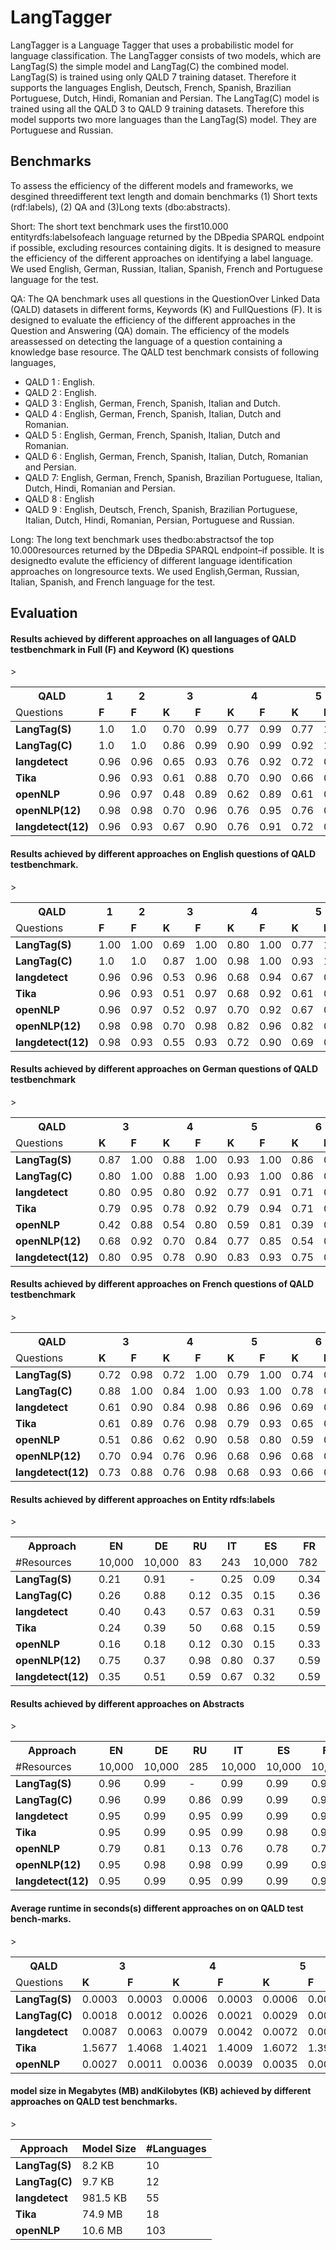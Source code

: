# LangTagger

LangTagger is a Language Tagger that uses a probabilistic model for language classification.
The LangTagger consists of two models, which are LangTag(S) the simple model and LangTag(C) the 
combined model. LangTag(S) is  trained using only QALD 7 training dataset. Therefore it supports
the languages English, Deutsch, French, Spanish, Brazilian Portuguese, Dutch, Hindi, Romanian 
and Persian. The LangTag(C) model is trained using all the QALD 3 to QALD 9 training datasets.
Therefore this model supports two more languages than the LangTag(S) model. They are Portuguese 
and Russian. 

## Benchmarks
To assess the efficiency of the different models and frameworks, we desgined threedifferent text length and domain 
benchmarks (1) Short texts (rdf:labels), (2) QA and (3)Long texts (dbo:abstracts).

Short: The short text benchmark uses the first10.000 entityrdfs:labelsofeach language returned 
by the DBpedia SPARQL endpoint if possible, excluding resources containing digits. It is designed
to measure the efficiency of the different approaches on identifying a label language. We used English,
German, Russian, Italian, Spanish, French and Portuguese language for the test. 

QA: The  QA  benchmark  uses  all  questions  in  the  QuestionOver Linked Data 
(QALD) datasets in different forms, Keywords (K) and FullQuestions (F). It is designed to evaluate 
the efficiency of the different approaches in the Question and Answering (QA) domain. The efficiency 
of the models areassessed on detecting the language of a question containing a knowledge base resource.
The QALD test benchmark consists of following languages, 

* QALD 1 : English.
* QALD 2 : English.
* QALD 3 : English, German, French, Spanish, Italian and Dutch.
* QALD 4 : English, German, French, Spanish,  Italian, Dutch and Romanian.
* QALD 5 : English, German, French, Spanish, Italian, Dutch and Romanian.
* QALD 6 : English, German, French, Spanish, Italian, Dutch, Romanian and Persian.
* QALD 7: English, German, French, Spanish, Brazilian Portuguese, Italian, Dutch, Hindi, Romanian and Persian.
* QALD 8 : English
* QALD 9 : English, Deutsch, French, Spanish, Brazilian Portuguese, Italian, Dutch, Hindi, Romanian, Persian, Portuguese and Russian.

Long: The  long  text  benchmark  uses  thedbo:abstractsof  the  top 10.000resources returned by the 
DBpedia SPARQL endpoint–if possible. It is designedto evalute the efficiency of different language 
identification approaches on longresource texts. We used English,German, Russian, Italian, Spanish,
and French language for the test. 

## Evaluation


#### Results  achieved  by  different  approaches  on  all  languages  of  QALD  testbenchmark in Full (F) and Keyword (K) questions
<table>
  <thead>
  <tr>
    <th>QALD</th>
    <th colspan="1">1</th>
    <th colspan="1">2</th>
    <th colspan="2">3</th>
    <th colspan="2">4</th>
    <th colspan="2">5</th>
    <th colspan="2">6</th>
    <th colspan="2">7</th>
    <th colspan="2">8</th>
    <th colspan="2">9</th>
  </tr>
  <tr >
    <td>Questions</td>
    <td ><b>F</b></td>
    <td ><b>F</b></td>
    <td ><b>K</b></td><td ><b>F</b></td>
    <td ><b>K</b></td><td ><b>F</b></td>
    <td ><b>K</b></td><td ><b>F</b></td>
    <td ><b>K</b></td><td ><b>F</b></td>
    <td ><b>K</b></td><td ><b>F</b></td>
    <td ><b>K</b></td><td ><b>F</b></td>
    <td ><b>K</b></td><td ><b>F</b></td>
   </tr>
  </thead>>
  <tbody>
  <tr>
	<td ><b>LangTag(S)</b></td>
	<td >1.0</td>
    <td >1.0</td>
    <td >0.70</td><td >0.99</td>
    <td >0.77</td><td >0.99</td>
    <td >0.77</td><td >1.00</td>
    <td >0.76</td><td >0.99</td>
    <td >0.67</td><td >0.98</td>
    <td >0.48</td><td >1.00</td>
    <td >0.70</td><td >0.97</td>
  </tr>
  <tr>
	<td ><b>LangTag(C)</b></td>
	<td >1.0</td>
    <td >1.0</td>
    <td >0.86</td><td >0.99</td>
    <td >0.90</td><td >0.99</td>
    <td >0.92</td><td >1.00</td>
    <td >0.81</td><td >0.99</td>
    <td >0.93</td><td >1.00</td>
    <td >0.70</td><td >1.00</td>
    <td >0.84</td><td >0.97</td>
  </tr>
  <tr>
	<td ><b>langdetect</b></td>
	<td >0.96</td>
    <td >0.96</td>
    <td >0.65</td><td >0.93</td>
    <td >0.76</td><td >0.92</td>
    <td >0.72</td><td >0.92</td>
    <td >0.68</td><td >0.91</td>
    <td >0.76</td><td >0.95</td>
    <td >0.51</td><td >1.00</td>
    <td >0.65</td><td >0.82</td>
  </tr>
  <tr>
	<td ><b>Tika</b></td>
	<td >0.96</td>
    <td >0.93</td>
    <td >0.61</td><td >0.88</td>
    <td >0.70</td><td >0.90</td>
    <td >0.66</td><td >0.91</td>
    <td >0.63</td><td >0.89</td>
    <td >0.72</td><td >0.91</td>
    <td >0.56</td><td >0.97</td>
    <td >0.61</td><td >0.80</td>
  </tr>
  <tr>
	<td ><b>openNLP</b></td>
	<td >0.96</td>
    <td >0.97</td>
    <td >0.48</td><td >0.89</td>
    <td >0.62</td><td >0.89</td>
    <td >0.61</td><td >0.85</td>
    <td >0.48</td><td >0.75</td>
    <td >0.62</td><td >0.90</td>
    <td >0.39</td><td >0.95</td>
    <td >0.41</td><td >0.73</td>
  </tr>
    <tr>
	<td ><b>openNLP(12)</b></td>
	<td >0.98</td>
    <td >0.98</td>
    <td >0.70</td><td >0.96</td>
    <td >0.76</td><td >0.95</td>
    <td >0.76</td><td >0.94</td>
    <td >0.75</td><td >0.93</td>
    <td >0.83</td><td >0.97</td>
    <td >0.56</td><td >1.00</td>
    <td >0.81</td><td >0.95</td>
  </tr>
    
   <tr>
	<td ><b>langdetect(12)</b></td>
	<td >0.96</td>
    <td >0.93</td>
    <td >0.67</td><td >0.90</td>
    <td >0.76</td><td >0.91</td>
    <td >0.72</td><td >0.91</td>
    <td >0.69</td><td >0.89</td>
    <td >0.75</td><td >0.92</td>
    <td >0.58</td><td >1.00</td>
    <td >0.66</td><td >0.82</td>
  </tr>
  </tbody>
</table>



#### Results achieved by different approaches on English questions of QALD testbenchmark.
<table>
  <thead>
  <tr>
    <th>QALD</th>
    <th colspan="1">1</th>
    <th colspan="1">2</th>
    <th colspan="2">3</th>
    <th colspan="2">4</th>
    <th colspan="2">5</th>
    <th colspan="2">6</th>
    <th colspan="2">7</th>
    <th colspan="2">8</th>
    <th colspan="2">9</th>
  </tr>
  <tr >
    <td>Questions</td>
    <td ><b>F</b></td>
    <td ><b>F</b></td>
    <td ><b>K</b></td><td ><b>F</b></td>
    <td ><b>K</b></td><td ><b>F</b></td>
    <td ><b>K</b></td><td ><b>F</b></td>
    <td ><b>K</b></td><td ><b>F</b></td>
    <td ><b>K</b></td><td ><b>F</b></td>
    <td ><b>K</b></td><td ><b>F</b></td>
    <td ><b>K</b></td><td ><b>F</b></td>
   </tr>
  </thead>>
  <tbody>
  <tr>
	<td ><b>LangTag(S)</b></td>
	<td >1.00</td>
    <td >1.00</td>
    <td >0.69</td><td >1.00</td>
    <td >0.80</td><td >1.00</td>
    <td >0.77</td><td >1.00</td>
    <td >0.80</td><td >1.00</td>
    <td >0.60</td><td >1.00</td>
    <td >0.48</td><td >1.00</td>
    <td >0.72</td><td >1.00</td>
  </tr>
  <tr>
	<td ><b>LangTag(C)</b></td>
	<td >1.0</td>
    <td >1.0</td>
    <td >0.87</td><td >1.00</td>
    <td >0.98</td><td >1.00</td>
    <td >0.93</td><td >1.00</td>
    <td >0.83</td><td >1.00</td>
    <td >0.93</td><td >1.00</td>
    <td >0.70</td><td >1.00</td>
    <td >0.87</td><td >1.00</td>
  </tr>
  <tr>
	<td ><b>langdetect</b></td>
	<td >0.96</td>
    <td >0.96</td>
    <td >0.53</td><td >0.96</td>
    <td >0.68</td><td >0.94</td>
    <td >0.67</td><td >0.94</td>
    <td >0.70</td><td >0.95</td>
    <td >0.65</td><td >0.93</td>
    <td >0.51</td><td >1.00</td>
    <td >0.68</td><td >0.92</td>
  </tr>
  <tr>
	<td ><b>Tika</b></td>
	<td >0.96</td>
    <td >0.93</td>
    <td >0.51</td><td >0.97</td>
    <td >0.68</td><td >0.92</td>
    <td >0.61</td><td >0.91</td>
    <td >0.65</td><td >0.94</td>
    <td >0.67</td><td >0.96</td>
    <td >0.56</td><td >0.95</td>
    <td >0.64</td><td >0.93</td>
  </tr>
  <tr>
	<td ><b>openNLP</b></td>
	<td >0.96</td>
    <td >0.97</td>
    <td >0.52</td><td >0.97</td>
    <td >0.70</td><td >0.92</td>
    <td >0.67</td><td >0.91</td>
    <td >0.63</td><td >0.94</td>
    <td >0.62</td><td >0.96</td>
    <td >0.39</td><td >0.95</td>
    <td >0.58</td><td >0.93</td>
  </tr>
  <tr>
	<td ><b>openNLP(12)</b></td>
	<td >0.98</td>
    <td >0.98</td>
    <td >0.70</td><td >0.98</td>
    <td >0.82</td><td >0.96</td>
    <td >0.82</td><td >0.98</td>
    <td >0.83</td><td >0.98</td>
    <td >1.00</td><td >0.79</td>
    <td >1.00</td><td >0.56</td>
    <td >0.80</td><td >0.98</td>
  </tr>
   <tr>
	<td ><b>langdetect(12)</b></td>
	<td >0.98</td>
    <td >0.93</td>
    <td >0.55</td><td >0.93</td>
    <td >0.72</td><td >0.90</td>
    <td >0.69</td><td >0.98</td>
    <td >0.72</td><td >0.96</td>
    <td >0.74</td><td >0.88</td>
    <td >0.56</td><td >1.00</td>
    <td >0.66</td><td >0.93</td>
  </tr>
  </tbody>
</table>

#### Results achieved by different approaches on German questions of QALD testbenchmark

<table>
  <thead>
  <tr>
    <th>QALD</th>
    <th colspan="2">3</th>
    <th colspan="2">4</th>
    <th colspan="2">5</th>
    <th colspan="2">6</th>
    <th colspan="2">7</th>
    <th colspan="2">9</th>
  </tr>
  <tr >
    <td>Questions</td>
    <td ><b>K</b></td><td ><b>F</b></td>
    <td ><b>K</b></td><td ><b>F</b></td>
    <td ><b>K</b></td><td ><b>F</b></td>
    <td ><b>K</b></td><td ><b>F</b></td>
    <td ><b>K</b></td><td ><b>F</b></td>
    <td ><b>K</b></td><td ><b>F</b></td>
   </tr>
  </thead>>
  <tbody>
  <tr>
	<td ><b>LangTag(S)</b></td>
    <td >0.87</td><td >1.00</td>
    <td >0.88</td><td >1.00</td>
    <td >0.93</td><td >1.00</td>
    <td >0.86</td><td >0.99</td>
    <td >0.90</td><td >1.00</td>
    <td >0.88</td><td >1.00</td>
  </tr>
  <tr>
	<td ><b>LangTag(C)</b></td>
    <td >0.80</td><td >1.00</td>
    <td >0.88</td><td >1.00</td>
    <td >0.93</td><td >1.00</td>
    <td >0.86</td><td >0.99</td>
    <td >0.90</td><td >1.00</td>
    <td >0.88</td><td >1.00</td>
  </tr>
  <tr>
	<td ><b>langdetect</b></td>
    <td >0.80</td><td >0.95</td>
    <td >0.80</td><td >0.92</td>
    <td >0.77</td><td >0.91</td>
    <td >0.71</td><td >0.88</td>
    <td >0.74</td><td >0.95</td>
    <td >0.81</td><td >0.94</td>
  </tr>
  <tr>
	<td ><b>Tika</b></td>
    <td >0.79</td><td >0.95</td>
    <td >0.78</td><td >0.92</td>
    <td >0.79</td><td >0.94</td>
    <td >0.71</td><td >0.88</td>
    <td >0.69</td><td >0.95</td>
    <td >0.81</td><td >0.94</td>
  </tr>
  <tr>
	<td ><b>openNLP</b></td>
    <td >0.42</td><td >0.88</td>
    <td >0.54</td><td >0.80</td>
    <td >0.59</td><td >0.81</td>
    <td >0.39</td><td >0.74</td>
    <td >0.48</td><td >0.79</td>
    <td >0.48</td><td >0.82</td>
  </tr>
    <tr>
	<td ><b>openNLP(12)</b></td>
    <td >0.68</td><td >0.92</td>
    <td >0.70</td><td >0.84</td>
    <td >0.77</td><td >0.85</td>
    <td >0.54</td><td >0.80</td>
    <td >0.76</td><td >0.93</td>
    <td >0.72</td><td >0.92</td>
  </tr>
  <tr>
	<td ><b>langdetect(12)</b></td>
    <td >0.80</td><td >0.95</td>
    <td >0.78</td><td >0.90</td>
    <td >0.83</td><td >0.93</td>
    <td >0.75</td><td >0.85</td>
    <td >0.76</td><td >0.90</td>
    <td >0.81</td><td >0.94</td>
  </tr>
  </tbody>
</table>

#### Results achieved by different approaches on French questions of QALD testbenchmark

<table>
  <thead>
  <tr>
    <th>QALD</th>
    <th colspan="2">3</th>
    <th colspan="2">4</th>
    <th colspan="2">5</th>
    <th colspan="2">6</th>
    <th colspan="2">7</th>
    <th colspan="2">9</th>
  </tr>
  <tr >
    <td>Questions</td>
    <td ><b>K</b></td><td ><b>F</b></td>
    <td ><b>K</b></td><td ><b>F</b></td>
    <td ><b>K</b></td><td ><b>F</b></td>
    <td ><b>K</b></td><td ><b>F</b></td>
    <td ><b>K</b></td><td ><b>F</b></td>
    <td ><b>K</b></td><td ><b>F</b></td>
   </tr>
  </thead>>
  <tbody>
  <tr>
	<td ><b>LangTag(S)</b></td>
    <td >0.72</td><td >0.98</td>
    <td >0.72</td><td >1.00</td>
    <td >0.79</td><td >1.00</td>
    <td >0.74</td><td >0.99</td>
    <td >0.62</td><td >0.97</td>
    <td >0.66</td><td >0.99</td>
  </tr>
  <tr>
	<td ><b>LangTag(C)</b></td>
    <td >0.88</td><td >1.00</td>
    <td >0.84</td><td >1.00</td>
    <td >0.93</td><td >1.00</td>
    <td >0.78</td><td >0.99</td>
    <td >0.90</td><td >1.00</td>
    <td >0.80</td><td >0.99</td>
  </tr>
  <tr>
	<td ><b>langdetect</b></td>
    <td >0.61</td><td >0.90</td>
    <td >0.84</td><td >0.98</td>
    <td >0.86</td><td >0.96</td>
    <td >0.69</td><td >0.92</td>
    <td >0.88</td><td >1.00</td>
    <td >0.77</td><td >0.94</td>
  </tr>
  <tr>
	<td ><b>Tika</b></td>
    <td >0.61</td><td >0.89</td>
    <td >0.76</td><td >0.98</td>
    <td >0.79</td><td >0.93</td>
    <td >0.65</td><td >0.93</td>
    <td >0.79</td><td >1.00</td>
    <td >0.73</td><td >0.96</td>
  </tr>
  <tr>
	<td ><b>openNLP</b></td>
    <td >0.51</td><td >0.86</td>
    <td >0.62</td><td >0.90</td>
    <td >0.58</td><td >0.80</td>
    <td >0.59</td><td >0.82</td>
    <td >0.65</td><td >0.90</td>
    <td >0.62</td><td >0.82</td>
  </tr>
  <tr>
	<td ><b>openNLP(12)</b></td>
    <td >0.70</td><td >0.94</td>
    <td >0.76</td><td >0.96</td>
    <td >0.68</td><td >0.96</td>
    <td >0.68</td><td >0.90</td>
    <td >0.93</td><td >0.97</td>
    <td >0.78</td><td >0.91</td>
  </tr>
   <tr>
	<td ><b>langdetect(12)</b></td>
    <td >0.73</td><td >0.88</td>
    <td >0.76</td><td >0.98</td>
    <td >0.68</td><td >0.93</td>
    <td >0.66</td><td >0.91</td>
    <td >0.83</td><td >0.95</td>
    <td >0.76</td><td >0.92</td>
  </tr>
  </tbody>
</table>

#### Results achieved by different approaches on Entity rdfs:labels

<table>
  <thead>
  <tr>
    <th>Approach</th>
    <th colspan="1">EN</th>
    <th colspan="1">DE</th>
    <th colspan="1">RU</th>
    <th colspan="1">IT</th>
    <th colspan="1">ES</th>
    <th colspan="1">FR</th>
    <th colspan="1">PT</th>
    <th colspan="2">AVG</th>
  </tr>
  <tr >
    <td>#Resources</td>
    <td >10,000</td>
    <td >10,000</td>
    <td >83</td>
    <td >243</td>
    <td >10,000</td>
    <td >782</td>
    <td >227</td>
    <td >Accuracy</td><td >Runtime(s)</td>
   </tr>
  </thead>>
  <tbody>
  <tr>
	<td ><b>LangTag(S)</b></td>
    <td >0.21</td>
    <td >0.91</td>
    <td >-</td>
    <td >0.25</td>
    <td >0.09</td>
    <td >0.34</td>
    <td >0.36</td>
    <td >0.36</td><td >0.00162</td>
  </tr>
  <tr>
	<td ><b>LangTag(C)</b></td>
    <td >0.26</td>
    <td >0.88</td>
    <td >0.12</td>
    <td >0.35</td>
    <td >0.15</td>
    <td >0.36</td>
    <td >0.44</td>
    <td >0.34</td><td >0.00186</td>
  </tr>
  <tr>
	<td ><b>langdetect</b></td>
    <td >0.40</td>
    <td >0.43</td>
    <td >0.57</td>
    <td >0.63</td>
    <td >0.31</td>
    <td >0.59</td>
    <td >0.43</td>
    <td >0.48</td><td >0.01761</td>
  </tr>
  <tr>
	<td ><b>Tika</b></td>
    <td >0.24</td>
    <td >0.39</td>
    <td >50</td>
    <td >0.68</td>
    <td >0.15</td>
    <td >0.59</td>
    <td >0.35</td>
    <td >0.41</td><td >0.41428</td>
  </tr>
  <tr>
    <td ><b>openNLP</b></td>
    <td >0.16</td>
    <td >0.18</td>
    <td >0.12</td>
    <td >0.30</td>
    <td >0.15</td>
    <td >0.33</td>
    <td >0.25</td>
    <td >0.21</td><td >0.01125</td>
  </tr>
  <tr>
    <td ><b>openNLP(12)</b></td>
    <td >0.75</td>
    <td >0.37</td>
    <td >0.98</td>
    <td >0.80</td>
    <td >0.37</td>
    <td >0.59</td>
    <td >0.52</td>
    <td >0.62</td><td >0.05361</td>
  </tr>
   <tr>
    <td ><b>langdetect(12)</b></td>
    <td >0.35</td>
    <td >0.51</td>
    <td >0.59</td>
    <td >0.67</td>
    <td >0.32</td>
    <td >0.59</td>
    <td >0.43</td>
    <td >0.49</td><td >0.03611</td>
  </tr>
  </tbody>
</table>


#### Results achieved by different approaches on Abstracts

<table>
  <thead>
  <tr>
    <th>Approach</th>
    <th colspan="1">EN</th>
    <th colspan="1">DE</th>
    <th colspan="1">RU</th>
    <th colspan="1">IT</th>
    <th colspan="1">ES</th>
    <th colspan="1">FR</th>
    <th colspan="2">AVG</th>
  </tr>
  <tr >
    <td>#Resources</td>
    <td >10,000</td>
    <td >10,000</td>
    <td >285</td>
    <td >10,000</td>
    <td >10,000</td>
    <td >10,000</td>
    <td >Accuracy</td><td >Runtime(s)</td>
   </tr>
  </thead>>
  <tbody>
  <tr>
	<td ><b>LangTag(S)</b></td>
    <td >0.96</td>
    <td >0.99</td>
    <td >-</td>
    <td >0.99</td>
    <td >0.99</td>
    <td >0.99</td>
    <td >0.98</td><td >0.00267</td>
  </tr>
  <tr>
	<td ><b>LangTag(C)</b></td>
    <td >0.96</td>
    <td >0.99</td>
    <td >0.86</td>
    <td >0.99</td>
    <td >0.99</td>
    <td >0.99</td>
    <td >0.96</td><td >0.00287</td>
  </tr>
  <tr>
	<td ><b>langdetect</b></td>
    <td >0.95</td>
    <td >0.99</td>
    <td >0.95</td>
    <td >0.99</td>
    <td >0.99</td>
    <td >0.99</td>
    <td >0.97</td><td >0.01657</td>
  </tr>
  <tr>
	<td ><b>Tika</b></td>
    <td >0.95</td>
    <td >0.99</td>
    <td >0.95</td>
    <td >0.99</td>
    <td >0.98</td>
    <td >0.99</td>
    <td >0.97</td><td >0.43918</td>
  </tr>
  <tr>
    <td ><b>openNLP</b></td>
    <td >0.79</td>
    <td >0.81</td>
    <td >0.13</td>
    <td >0.76</td>
    <td >0.78</td>
    <td >0.71</td>
    <td >0.66</td><td >0.01427</td>
  </tr>
  <tr>
    <td ><b>openNLP(12)</b></td>
    <td >0.95</td>
    <td >0.98</td>
    <td >0.98</td>
    <td >0.99</td>
    <td >0.99</td>
    <td >0.99</td>
    <td >0.98</td><td >0.18625</td>
  </tr>
  <tr>
    <td ><b>langdetect(12)</b></td>
    <td >0.95</td>
    <td >0.99</td>
    <td >0.95</td>
    <td >0.99</td>
    <td >0.99</td>
    <td >0.99</td>
    <td >0.97</td><td >0.02183</td>
  </tr>
  </tbody>
</table>

#### Average runtime in seconds(s) different approaches on on QALD test bench-marks.


<table>
  <thead>
  <tr>
    <th>QALD</th>
    <th colspan="2">3</th>
    <th colspan="2">4</th>
    <th colspan="2">5</th>
    <th colspan="2">6</th>
    <th colspan="2">7</th>
    <th colspan="2">8</th>
    <th colspan="2">9</th>
  </tr>
  <tr >
    <td>Questions</td>
    <td ><b>K</b></td><td ><b>F</b></td>
    <td ><b>K</b></td><td ><b>F</b></td>
    <td ><b>K</b></td><td ><b>F</b></td>
    <td ><b>K</b></td><td ><b>F</b></td>
    <td ><b>K</b></td><td ><b>F</b></td>
    <td ><b>K</b></td><td ><b>F</b></td>
    <td ><b>K</b></td><td ><b>F</b></td>
   </tr>
  </thead>>
  <tbody>
  <tr>
	<td ><b>LangTag(S)</b></td>
    <td >0.0003</td><td >0.0003</td>
    <td >0.0006</td><td >0.0003</td>
    <td >0.0006</td><td >0.0003</td>
    <td >0.0002</td><td >0.0002</td>
    <td >0.0019</td><td >0.0004</td>
    <td >0.0041</td><td >0.0014</td>
    <td >0.0001</td><td >0.0002</td>
  </tr>
  <tr>
	<td ><b>LangTag(C)</b></td>
    <td >0.0018</td><td >0.0012</td>
    <td >0.0026</td><td >0.0021</td>
    <td >0.0029</td><td >0.0022</td>
    <td >0.0017</td><td >0.0011</td>
    <td >0.0036</td><td >0.0031</td>
    <td >0.0131</td><td >0.0120</td>
    <td >0.0017</td><td >0.0012</td>
  </tr>
  <tr>
	<td ><b>langdetect</b></td>
    <td >0.0087</td><td >0.0063</td>
    <td >0.0079</td><td >0.0042</td>
    <td >0.0072</td><td >0.0057</td>
    <td >0.0078</td><td >0.0054</td>
    <td >0.0082</td><td >0.0041</td>
    <td >0.0092</td><td >0.0021</td>
    <td >0.0075</td><td >0.0116</td>
  </tr>
  <tr>
	<td ><b>Tika</b></td>
    <td >1.5677</td><td >1.4068</td>
    <td >1.4021</td><td >1.4009</td>
    <td >1.6072</td><td >1.3928</td>
    <td >1.5981</td><td >1.3978</td>
    <td >1.4379</td><td >1.3955</td>
    <td >1.4213</td><td >1.3778</td>
    <td >1.9081</td><td >1.4836</td>
  </tr>
  <tr>
	<td ><b>openNLP</b></td>
    <td >0.0027</td><td >0.0011</td>
    <td >0.0036</td><td >0.0039</td>
    <td >0.0035</td><td >0.0030</td>
    <td >0.0023</td><td >0.0011</td>
    <td >0.0058</td><td >0.0062</td>
    <td >0.0032</td><td >0.0026</td>
    <td >0.0012</td><td >0.0014</td>
  </tr>
  </tbody>
</table>


#### model  size  in  Megabytes  (MB)  andKilobytes (KB) achieved by different approaches on QALD test benchmarks.

<table>
  <thead>
  <tr>
    <th>Approach</th>
    <th colspan="1">Model Size</th>
    <th colspan="1">#Languages</th>
  </tr>
  </thead>>
  <tbody>
  <tr>
	<td ><b>LangTag(S)</b></td>
    <td >8.2 KB</td>
    <td >10</td>
  </tr>
  <tr>
	<td ><b>LangTag(C)</b></td>
    <td >9.7 KB</td>
    <td >12</td>
  </tr>
  <tr>
	<td ><b>langdetect</b></td>
    <td >981.5 KB</td>
    <td >55</td>
  </tr>
  <tr>
	<td ><b>Tika</b></td>
    <td >74.9 MB</td>
    <td >18</td>
  </tr>
  <tr>
    <td ><b>openNLP</b></td>
    <td >10.6 MB</td>
    <td >103</td>
  </tr>
  </tbody>
</table>
